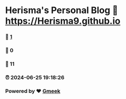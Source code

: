 # Herisma's Personal Blog :link: https://Herisma9.github.io 
### :page_facing_up: [1](https://Herisma9.github.io/tag.html) 
### :speech_balloon: 0 
### :hibiscus: 11 
### :alarm_clock: 2024-06-25 19:18:26 
### Powered by :heart: [Gmeek](https://github.com/Meekdai/Gmeek)
